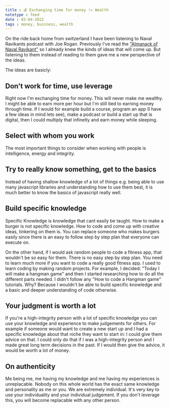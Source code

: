 ```yaml
---
title : 💰 Exchanging time for money != Wealth
notetype : feed
date : 03-04-2022
tags : money, business, wealth
---
```


On the ride back home from switzerland I have been listening to Naval Ravikants podcast with Joe Rogan. Previously I've read the ["Almanack of Naval Ravikant"](https://www.navalmanack.com/) so I already knew the kinds of ideas that will come up. But listening to them instead of reading to them gave me a new perspective of the ideas.

The ideas are basicly:

## Don't work for time, use leverage
Right now I'm exchanging time for money. This will never make me wealthy. I might be able to earn more per hour but I'm still tied to earning money through time. If I would for example build a course, program an app (I have a few ideas in mind lets see), make a podcast or build a start up that is digital, then I could multiply that infinetly and earn money while sleeping.

## Select with whom you work
The most important things to consider when working with people is intelligence, energy and integrity. 

## Try to really know something, get to the basics
Instead of having shallow knowledge of a lot of things e.g. being able to use many javascript libraries and understanding how to use them best, it is much better to know the basics of javascript really well.

## Build specific knowledge
Specific Knowledge is knowledge that cant easily be taught. How to make a burger is not specific knowledge. How to code and come up with creative ideas, tinkering on them is. You can replace someone who makes burgers easily since there is an easy to follow step by step plan that everyone can execute on.

On the other hand, if I would ask random people to code a fitness app, that wouldn't be so easy for them. There is no easy step by step plan. You need to learn much more if you want to code a really good fitness app. I used to learn coding by making random projects. For example, I decided: "Today I will make a hangman game" and then I started researching how to do all the different parts needed. I didn't follow any "How to code a Hangman game" tutorials. Why? Because I wouldn't be able to build specific knowledge and a basic and deeper understanding of code otherwise.

## Your judgment is worth a lot
If you're a high-integrity person with a lot of specific knowledge you can use your knowledge and experience to make judgements for others. For example if someone would want to create a new start up and I had a specific knowledge about that niche they want to start in: I could give them advice on that. I could only do that if I was a high-integrity person and I made great long term decisions in the past. If I would then give the advice, it would be worth a lot of money.

## On authenticity
Me being me, me having my knowledge and me having my experiences is unreplacable. Nobody on this whole world has the exact same knowledge and personality as me or you. We are extremely individual. It's very key to use your individuality and your individual judgement. If you don't leverage this, you will become replacable with any other person.